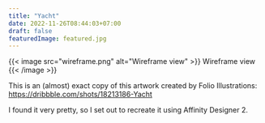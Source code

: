 ```yaml
---
title: "Yacht"
date: 2022-11-26T08:44:03+07:00
draft: false
featuredImage: featured.jpg
---
```


{{< image src="wireframe.png" alt="Wireframe view" >}}
    Wireframe view
{{< /image >}}

This is an (almost) exact copy of this artwork created by Folio Illustrations: https://dribbble.com/shots/18213186-Yacht

I found it very pretty, so I set out to recreate it using Affinity Designer 2.